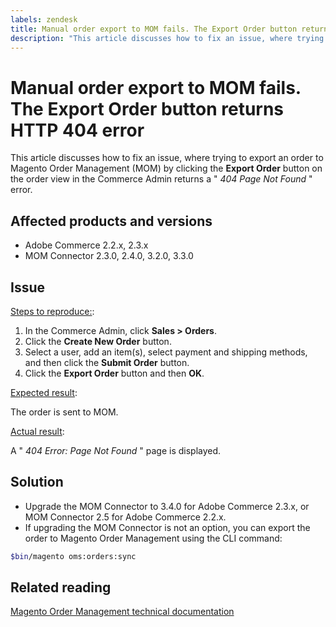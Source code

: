 ```yaml
---
labels: zendesk
title: Manual order export to MOM fails. The Export Order button returns HTTP 404 error
description: "This article discusses how to fix an issue, where trying to export an order to Magento Order Management (MOM) by clicking the **Export Order** button on the order view in the Commerce Admin returns a \" *404 Page Not Found* \" error."
---
```


# Manual order export to MOM fails. The Export Order button returns HTTP 404 error

This article discusses how to fix an issue, where trying to export an order to Magento Order Management (MOM) by clicking the **Export Order** button on the order view in the Commerce Admin returns a " *404 Page Not Found* " error.

## Affected products and versions

* Adobe Commerce 2.2.x, 2.3.x
* MOM Connector 2.3.0, 2.4.0, 3.2.0, 3.3.0

## Issue

<u>Steps to reproduce:</u>:

1. In the Commerce Admin, click **Sales > Orders**.
1. Click the **Create New Order** button.
1. Select a user, add an item(s), select payment and shipping methods, and then click the **Submit Order** button.
1. Click the **Export Order** button and then **OK**.

<u>Expected result</u>:

The order is sent to MOM.

<u>Actual result</u>:

A " *404 Error: Page Not Found* " page is displayed.

## Solution

* Upgrade the MOM Connector to 3.4.0 for Adobe Commerce 2.3.x, or MOM Connector 2.5 for Adobe Commerce 2.2.x.
* If upgrading the MOM Connector is not an option, you can export the order to Magento Order Management using the CLI command:

```bash
$bin/magento oms:orders:sync
```

## Related reading

 [Magento Order Management technical documentation](https://omsdocs.magento.com/en/)